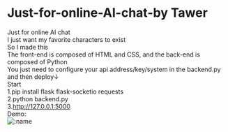 # Just-for-online-AI-chat-by Tawer
Just for online AI chat<br>
I just want my favorite characters to exist<br>
So I made this<br>
The front-end is composed of HTML and CSS, and the back-end is composed of Python<br>
You just need to configure your api address/key/system in the backend.py and then deploy↓<br>
Start<br>
1.pip install flask flask-socketio requests<br>
2.python backend.py<br>
3.http://127.0.0.1:5000<br>
Demo:<br>
![:name](https://count.getloli.com/@JFOCsadsfhuiasjdnih?name=JFOCsadsfhuiasjdnih&theme=kasuterura-4&padding=9&offset=0&align=top&scale=1&pixelated=0&darkmode=0)


